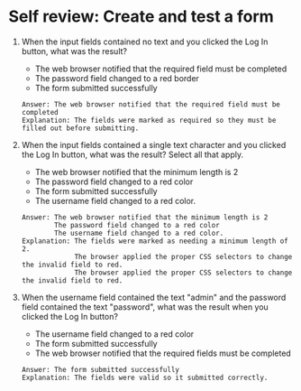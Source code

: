 # Self review: Create and test a form

1. When the input fields contained no text and you clicked the Log In button, what was the result?
    - The web browser notified that the required field must be completed
    - The password field changed to a red border
    - The form submitted successfully
    ```
    Answer: The web browser notified that the required field must be completed
    Explanation: The fields were marked as required so they must be filled out before submitting.
    ```

2. When the input fields contained a single text character and you clicked the Log In button, what was the result? Select all that apply.
    - The web browser notified that the minimum length is 2
    - The password field changed to a red color
    - The form submitted successfully
    - The username field changed to a red color.
    ```
    Answer: The web browser notified that the minimum length is 2
            The password field changed to a red color
            The username field changed to a red color.
    Explanation: The fields were marked as needing a minimum length of 2. 
                 The browser applied the proper CSS selectors to change the invalid field to red.
                 The browser applied the proper CSS selectors to change the invalid field to red.
    ```

3. When the username field contained the text "admin" and the password field contained the text "password", what was the result when you clicked the Log In button?
    - The username field changed to a red color
    - The form submitted successfully
    - The web browser notified that the required fields must be completed
    ```
    Answer: The form submitted successfully
    Explanation: The fields were valid so it submitted correctly.
    ```